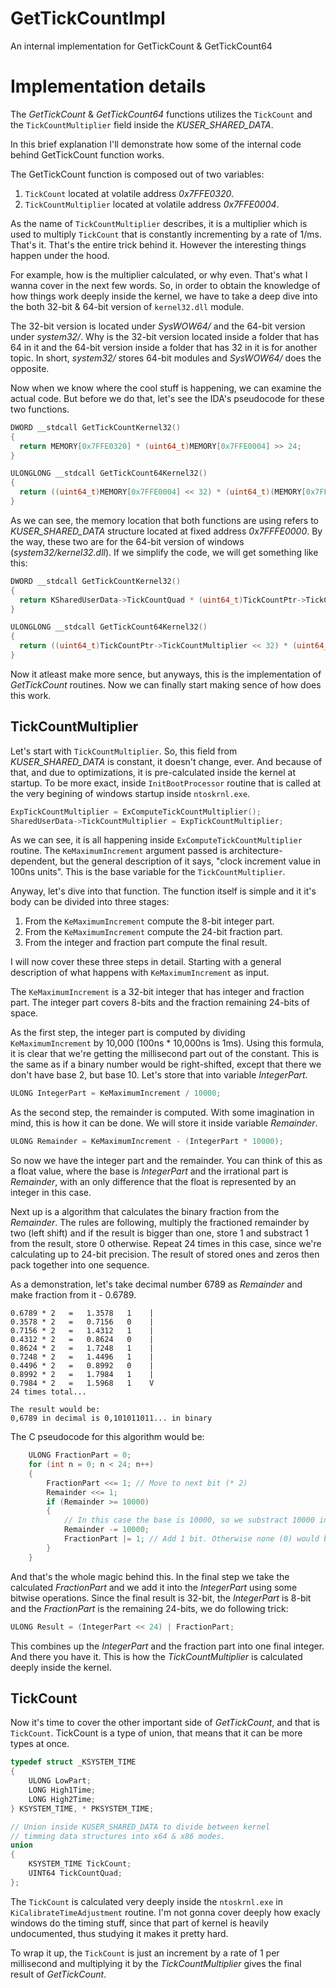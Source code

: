 # GetTickCountImpl
An internal implementation for GetTickCount &amp; GetTickCount64

# Implementation details
The _GetTickCount_ & _GetTickCount64_ functions utilizes the `TickCount` and the `TickCountMultiplier` field inside the _KUSER_SHARED_DATA_. 

In this brief explanation I'll demonstrate how some of the internal code behind GetTickCount function works.

The GetTickCount function is composed out of two variables:

1) `TickCount` located at volatile address _0x7FFE0320_.
1) `TickCountMultiplier` located at volatile address _0x7FFE0004_.

As the name of `TickCountMultiplier` describes, it is a multiplier which is used to multiply `TickCount` that is constantly incrementing by a rate of 1/ms. That's it. That's the entire trick behind it. However the interesting things happen under the hood. 

For example, how is the multiplier calculated, or why even. That's what I wanna cover in the next few words. So, in order to obtain the knowledge of how things work deeply inside the kernel, we have to take a deep dive into the both 32-bit & 64-bit version of `kernel32.dll` module. 

The 32-bit version is located under _SysWOW64/_ and the 64-bit version under _system32/_. Why is the 32-bit version located inside a folder that has 64 in it and the 64-bit version inside a folder that has 32 in it is for another topic. In short, _system32/_ stores 64-bit modules and _SysWOW64/_ does the opposite.

Now when we know where the cool stuff is happening, we can examine the actual code. But before we do that, let's see the IDA's pseudocode for these two functions.

```c++
DWORD __stdcall GetTickCountKernel32()
{
  return MEMORY[0x7FFE0320] * (uint64_t)MEMORY[0x7FFE0004] >> 24;
}

ULONGLONG __stdcall GetTickCount64Kernel32()
{
  return ((uint64_t)MEMORY[0x7FFE0004] << 32) * (uint64_t)(MEMORY[0x7FFE0320] << 8) >> 64;
}
```

As we can see, the memory location that both functions are using refers to _KUSER_SHARED_DATA_ structure located at fixed address _0x7FFFE0000_. By the way, these two are for the 64-bit version of windows (_system32/kernel32.dll_). If we simplify the code, we will get something like this:

```c++
DWORD __stdcall GetTickCountKernel32()
{
  return KSharedUserData->TickCountQuad * (uint64_t)TickCountPtr->TickCountMultiplier >> 24;
}

ULONGLONG __stdcall GetTickCount64Kernel32()
{
  return ((uint64_t)TickCountPtr->TickCountMultiplier << 32) * (uint64_t)( KSharedUserData->TickCountQuad << 8) >> 64;
}
```

Now it atleast make more sence, but anyways, this is the implementation of _GetTickCount_ routines. Now we can finally start making sence of how does this work.

## TickCountMultiplier

Let's start with `TickCountMultiplier`. So, this field from _KUSER_SHARED_DATA_ is constant, it doesn't change, ever. And because of that, and due to optimizations, it is pre-calculated inside the kernel at startup. To be more exact, inside `InitBootProcessor` routine that is called at the very begining of windows startup inside `ntoskrnl.exe`.

```c++
ExpTickCountMultiplier = ExComputeTickCountMultiplier();
SharedUserData->TickCountMultiplier = ExpTickCountMultiplier;
```

As we can see, it is all happening inside `ExComputeTickCountMultiplier` routine. The `KeMaximumIncrement` argument passed is architecture-dependent, but the general description of it says, "clock increment value in 100ns units". This is the base variable for the `TickCountMultiplier`. 

Anyway, let's dive into that function. The function itself is simple and it it's body can be divided into three stages:

1) From the `KeMaximumIncrement` compute the 8-bit integer part.
2) From the `KeMaximumIncrement` compute the 24-bit fraction part.
3) From the integer and fraction part compute the final result.

I will now cover these three steps in detail. Starting with a general description of what happens with `KeMaximumIncrement` as input. 

The `KeMaximumIncrement` is a 32-bit integer that has integer and fraction part. The integer part covers 8-bits and the fraction remaining 24-bits of space. 

As the first step, the integer part is computed by dividing `KeMaximumIncrement` by 10,000 (100ns * 10,000ns is 1ms). Using this formula, it is clear that we're getting the millisecond part out of the constant. This is the same as if a binary number would be right-shifted, except that there we don't have base 2, but base 10. Let's store that into variable _IntegerPart_.

```c++
ULONG IntegerPart = KeMaximumIncrement / 10000;
```

As the second step, the remainder is computed. With some imagination in mind, this is how it can be done. We will store it inside variable _Remainder_.

```c++
ULONG Remainder = KeMaximumIncrement - (IntegerPart * 10000);
```

So now we have the integer part and the remainder. You can think of this as a float value, where the base is _IntegerPart_ and the irrational part is _Remainder_, with an only difference that the float is represented by an integer in this case.

Next up is a algorithm that calculates the binary fraction from the _Remainder_. The rules are following, multiply the fractioned remainder by two (left shift) and if the result is bigger than one, store 1 and substract 1 from the result, store 0 otherwise. Repeat 24 times in this case, since we're calculating up to 24-bit precision. The result of stored ones and zeros then pack together into one sequence.

As a demonstration, let's take decimal number 6789 as _Remainder_ and make fraction from it - 0.6789.

```
0.6789 * 2   =   1.3578   1    |
0.3578 * 2   =   0.7156   0    |
0.7156 * 2   =   1.4312   1    |
0.4312 * 2   =   0.8624   0    |
0.8624 * 2   =   1.7248   1    |
0.7248 * 2   =   1.4496   1    |
0.4496 * 2   =   0.8992   0    |
0.8992 * 2   =   1.7984   1    |
0.7984 * 2   =   1.5968   1    V
24 times total...

The result would be:
0,6789 in decimal is 0,101011011... in binary
```

The C pseudocode for this algorithm would be:

```c++
	ULONG FractionPart = 0;
	for (int n = 0; n < 24; n++)
	{
		FractionPart <<= 1; // Move to next bit (* 2)
		Remainder <<= 1;
		if (Remainder >= 10000)
		{
			// In this case the base is 10000, so we substract 10000 instead of 1.
			Remainder -= 10000;
			FractionPart |= 1; // Add 1 bit. Otherwise none (0) would be added.
		}
	}
```

And that's the whole magic behind this. In the final step we take the calculated _FractionPart_ and we add it into the _IntegerPart_ using some bitwise operations. Since the final result is 32-bit, the _IntegerPart_ is 8-bit and the _FractionPart_ is the remaining 24-bits, we do following trick:

```c++
ULONG Result = (IntegerPart << 24) | FractionPart; 
```

This combines up the _IntegerPart_ and the fraction part into one final integer. And there you have it. This is how the _TickCountMultiplier_ is calculated deeply inside the kernel.

## TickCount

Now it's time to cover the other important side of _GetTickCount_, and that is `TickCount`. TickCount is a type of union, that means that it can be more types at once.

```c++
typedef struct _KSYSTEM_TIME
{
	ULONG LowPart;
	LONG High1Time;
	LONG High2Time;
} KSYSTEM_TIME, * PKSYSTEM_TIME;

// Union inside KUSER_SHARED_DATA to divide between kernel 
// timming data structures into x64 & x86 modes.
union
{
	KSYSTEM_TIME TickCount;
	UINT64 TickCountQuad;
};
```

The `TickCount` is calculated very deeply inside the `ntoskrnl.exe` in `KiCalibrateTimeAdjustment` routine. I'm not gonna cover deeply how exacly windows do the timing stuff, since that part of kernel is heavily undocumented, thus studying it makes it pretty hard. 

To wrap it up, the `TickCount` is just an increment by a rate of 1 per millisecond and multiplying it by the _TickCountMultiplier_ gives the final result of _GetTickCount_.

